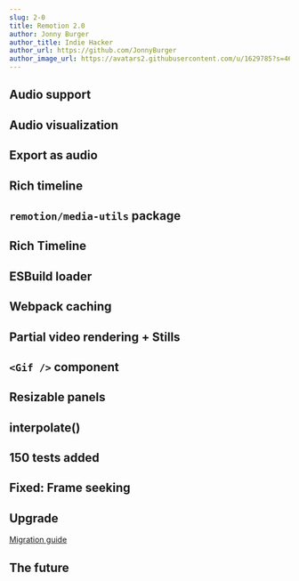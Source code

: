 ```yaml
---
slug: 2-0
title: Remotion 2.0
author: Jonny Burger
author_title: Indie Hacker
author_url: https://github.com/JonnyBurger
author_image_url: https://avatars2.githubusercontent.com/u/1629785?s=460&u=12eb94da6070d00fc924761ce06e3a428d01b7e9&v=4
---
```


## Audio support

## Audio visualization

## Export as audio

## Rich timeline

## `remotion/media-utils` package

## Rich Timeline

## ESBuild loader

## Webpack caching

## Partial video rendering + Stills

## `<Gif />` component

## Resizable panels

## interpolate()

## 150 tests added

## Fixed: Frame seeking

## Upgrade

[Migration guide](/docs/2-0-migration)

## The future
